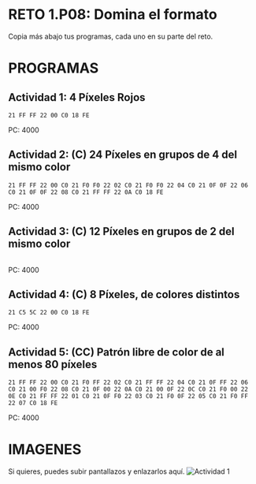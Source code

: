 # RETO 1.P08: Domina el formato
Copia más abajo tus programas, cada uno en su parte del reto.

# PROGRAMAS

## Actividad 1: 4 Píxeles Rojos
```
21 FF FF 22 00 C0 18 FE

```
PC: 4000

## Actividad 2: (C) 24 Píxeles en grupos de 4 del mismo color
```
21 FF FF 22 00 C0 21 F0 F0 22 02 C0 21 F0 F0 22 04 C0 21 0F 0F 22 06 C0 21 0F 0F 22 08 C0 21 FF FF 22 0A C0 18 FE
```
PC: 4000

## Actividad 3: (C) 12 Píxeles en grupos de 2 del mismo color
```3E FF 32 00 C0 3E F0 32 01 C0 3E 0F 32 02 C0 3E F0 32 03 C0 3E 0F 32 04 C0 3E FF 32 05 C0 18 FE
```
PC: 4000

## Actividad 4: (C) 8 Píxeles, de colores distintos
```
21 C5 5C 22 00 C0 18 FE
```
PC: 4000
## Actividad 5: (CC) Patrón libre de color de al menos 80 píxeles
```
21 FF FF 22 00 C0 21 F0 FF 22 02 C0 21 FF FF 22 04 C0 21 0F FF 22 06 C0 21 00 F0 22 08 C0 21 0F 00 22 0A C0 21 00 0F 22 0C C0 21 F0 00 22 0E C0 21 FF FF 22 01 C0 21 0F F0 22 03 C0 21 F0 0F 22 05 C0 21 F0 FF 22 07 C0 18 FE

```
PC: 4000

# IMAGENES
Si quieres, puedes subir pantallazos y enlazarlos aquí.
![Actividad 1](/pixelrojo.png)

